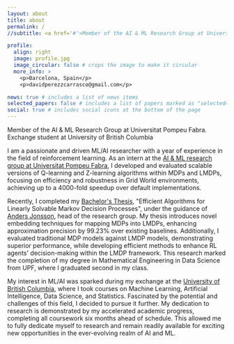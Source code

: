 ```yaml
---
layout: about
title: about
permalink: /
//subtitle: <a href='#'>Member of the AI & ML Research Group at Universitat Pompeu Fabra. Exchange student at University of British Columbia</a>.

profile:
  align: right
  image: profile.jpg
  image_circular: false # crops the image to make it circular
  more_info: >
    <p>Barcelona, Spain</p>
    <p>davidperezzcarrasco@gmail.com</p>

news: true # includes a list of news items
selected_papers: false # includes a list of papers marked as "selected={true}"
social: true # includes social icons at the bottom of the page
---
```


Member of the AI & ML Research Group at Universitat Pompeu Fabra. Exchange student at University of British Columbia

I am a passionate and driven ML/AI researcher with a year of experience in the field of reinforcement learning. As an intern at the [AI & ML research group at Universitat Pompeu Fabra](https://www.upf.edu/web/ai-ml), I developed and evaluated scalable versions of Q-learning and Z-learning algorithms within MDPs and LMDPs, focusing on efficiency and robustness in Grid World environments, achieving up to a 4000-fold speedup over default implementations.

Recently, I completed my [Bachelor's Thesis](https://davidperezcarrasco.github.io/projects/1_project/), "Efficient Algorithms for Linearly Solvable Markov Decision Processes", under the guidance of [Anders Jonsson](https://www.upf.edu/web/anders-jonsson), head of the research group. My thesis introduces novel embedding techniques for mapping MDPs into LMDPs, enhancing approximation precision by 99.23% over existing baselines. Additionally, I evaluated traditional MDP models against LMDP models, demonstrating superior performance, while developing efficient methods to enhance RL agents' decision-making within the LMDP framework. This research marked the completion of my degree in Mathematical Engineering in Data Science from UPF, where I graduated second in my class.

My interest in ML/AI was sparked during my exchange at the [University of British Columbia](https://www.ubc.ca/), where I took courses on Machine Learning, Artificial Intelligence, Data Science, and Statistics. Fascinated by the potential and challenges of this field, I decided to pursue it further. My dedication to research is demonstrated by my accelerated academic progress, completing all coursework six months ahead of schedule. This allowed me to fully dedicate myself to research and remain readily available for exciting new opportunities in the ever-evolving realm of AI and ML.
